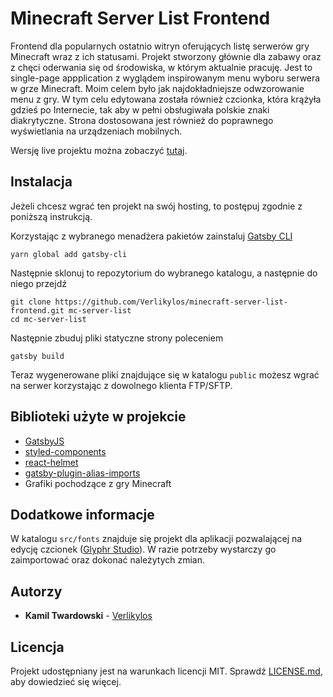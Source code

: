 # Minecraft Server List Frontend

Frontend dla popularnych ostatnio witryn oferujących listę serwerów gry Minecraft wraz z ich statusami. Projekt stworzony głównie dla zabawy oraz z chęci oderwania się od środowiska, w którym aktualnie pracuję. Jest to single-page appplication z wyglądem inspirowanym menu wyboru serwera w grze Minecraft. Moim celem było jak najdokładniejsze odwzorowanie menu z gry. W tym celu edytowana została również czcionka, która krążyła gdzieś po Internecie, tak aby w pełni obsługiwała polskie znaki diakrytyczne. Strona dostosowana jest również do poprawnego wyświetlania na urządzeniach mobilnych.

Wersję live projektu można zobaczyć [tutaj](https://verlikylos.dev/minecraft-server-list-frontend).

## Instalacja
Jeżeli chcesz wgrać ten projekt na swój hosting, to postępuj zgodnie z poniższą instrukcją.

Korzystając z wybranego menadżera pakietów zainstaluj [Gatsby CLI](https://www.gatsbyjs.org/docs/quick-start/#install-the-gatsby-cli)
```
yarn global add gatsby-cli
```

Następnie sklonuj to repozytorium do wybranego katalogu, a następnie do niego przejdź
```
git clone https://github.com/Verlikylos/minecraft-server-list-frontend.git mc-server-list
cd mc-server-list
```

Następnie zbuduj pliki statyczne strony poleceniem
```
gatsby build
```

Teraz wygenerowane pliki znajdujące się w katalogu `public` możesz wgrać na serwer korzystając z dowolnego klienta FTP/SFTP.

## Biblioteki użyte w projekcie

* [GatsbyJS](https://www.gatsbyjs.org/)
* [styled-components](https://styled-components.com/)
* [react-helmet](https://github.com/nfl/react-helmet)
* [gatsby-plugin-alias-imports](https://github.com/rowanfreeman/gatsby-plugin-alias-imports)
* Grafiki pochodzące z gry Minecraft

## Dodatkowe informacje
W katalogu `src/fonts` znajduje się projekt dla aplikacji pozwalającej na edycję czcionek ([Glyphr Studio](https://www.glyphrstudio.com/online/)). W razie potrzeby wystarczy go zaimportować oraz dokonać należytych zmian.

## Autorzy

* **Kamil Twardowski** - [Verlikylos](https://github.com/Verlikylos)

## Licencja

Projekt udostępniany jest na warunkach licencji MIT. Sprawdź [LICENSE.md](LICENSE.md), aby dowiedzieć się więcej.
